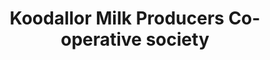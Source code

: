 ---
title: "Koodallor Milk Producers Co-operative society"
url: /koodalloor/koodallor-milk-producers-co-operative-society/
shop: Milch
---